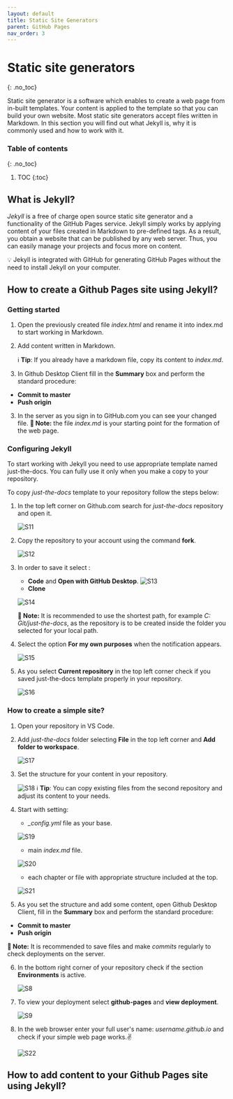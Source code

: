 ```yaml
---
layout: default
title: Static Site Generators
parent: GitHub Pages
nav_order: 3
---
```



# Static site generators
{: .no_toc}

Static site generator is a software which enables to create a web page from in-built templates. Your content is applied to the template so that you can build your own website. Most static site generators accept files written in Markdown. In this section you will find out what Jekyll is, why it is commonly used and how to work with it.
### Table of contents
{: .no_toc}

1. TOC
{:toc}


## What is Jekyll?
*Jekyll* is a free of charge open source static site generator and a functionality of the GitHub Pages service. Jekyll simply works by applying content of your files created in Markdown to pre-defined tags. As a result, you obtain a website that can be published by any web server. Thus, you can easily manage your projects and focus more on content.

💡 Jekyll is integrated with GitHub for generating GitHub Pages without the need to install Jekyll on your computer.

## How to create a Github Pages site using Jekyll?
### Getting started


1. Open the previously created file *index.html* and rename it into index.md to start working in Markdown.
2. Add content written in Markdown.

   ℹ️ **Tip**: If you already have a markdown file, copy its content to *index.md*.
3. In Github Desktop Client fill in the **Summary** box and perform the standard procedure:
-   **Commit to master**
-   **Push origin**

3. In the server as you sign in to GitHub.com you can see your changed file.
   **📝 Note:** the file *index.md* is your starting point for the formation of the web page.

### Configuring Jekyll
To start working with Jekyll you need to use appropriate template named just-the-docs. You can fully use it only when you make a copy to your repository.

To copy *just-the-docs* template to your repository follow the steps below:
1. In the top left corner on Github.com search for *just-the-docs* repository and open it.

   ![S11](../../assets/images/screen_11.jpg)

2. Copy the repository to your account using the command **fork**.

   ![S12](../../assets/images/screen_12.jpg)


3. In order to save it select :
   
   -  **Code** and **Open with GitHub Desktop**.
   ![S13](../../assets/images/screen_13.jpg)
   -  **Clone**

   ![S14](../../assets/images/screen_14.jpg)


      **📝 Note:** It is recommended to use the shortest path, for example *C: Git/just-the-docs*, as the repository is to be created inside the folder you selected for your local path.

4. Select the option **For my own purposes** when the notification appears.

   ![S15](../../assets/images/Screen_15.jpg)

5. As you select **Current repository** in the top left corner check if you  saved just-the-docs template properly in your repository.

   ![S16](../../assets/images/screen_16.jpg)

### How to create a simple site?
1. Open your repository in VS Code.
2. Add *just-the-docs* folder selecting **File** in the top left corner and **Add folder to workspace**.

   ![S17](../../assets/images/screen_17.jpg)

3. Set the structure for your content in your repository.

   ![S18](../../assets/images/screen_18.jpg)
 ℹ️ **Tip**: You can copy existing files from the second repository and adjust its content to your needs.

4. Start with setting: 

   - *_config.yml* file as your base.

   ![S19](../../assets/images/screen_19.jpg)

   - main *index.md* file.

   ![S20](../../assets/images/screen_20.jpg)

   - each chapter or file with appropriate structure included at the top.

   ![S21](../../assets/images/Screen_21.jpg)
   
5. As you set the structure and add some content, open Github Desktop Client, fill in the **Summary** box and perform the standard procedure:
-   **Commit to master**
-   **Push origin**

   **📝 Note:** It is recommended to save files and make *commits* regularly to check deployments on the server.

6. In the bottom right corner of your repository check if the section **Environments** is active.

   ![S8](../../assets/images/screen_8.jpg)
   
7. To view your deployment select **github-pages** and **view deployment**.

   ![S9](../../assets/images/screen_9.jpg)
   
8. In the web browser enter your full user's name: *username.github.io* and check if your simple web page works.✌️

   ![S22](../../assets/images/Screen_22.jpg)



## How to add content to your Github Pages site using Jekyll?







